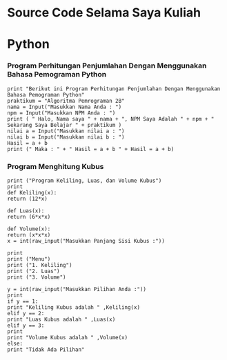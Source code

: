 # Source Code Selama Saya Kuliah

# Python

### Program Perhitungan Penjumlahan Dengan Menggunakan Bahasa Pemograman Python
    print "Berikut ini Program Perhitungan Penjumlahan Dengan Menggunakan Bahasa Pemograman Python"
    praktikum = "Algoritma Pemrograman 2B"
    nama = Input("Masukkan Nama Anda : ")
    npm = Input("Masukkan NPM Anda : ")
    print ( " Halo, Nama saya " + nama + ", NPM Saya Adalah " + npm + " Sekarang Saya Belajar " + praktikum )
    nilai a = Input("Masukkan nilai a : ")
    nilai b	= Input("Masukkan nilai b : ")
    Hasil = a + b
    print (" Maka : " + " Hasil = a + b " + Hasil = a + b)
    
### Program Menghitung Kubus
    print ("Program Keliling, Luas, dan Volume Kubus")
    print
    def Keliling(x):
    return (12*x)

    def Luas(x):
    return (6*x*x)

    def Volume(x):
    return (x*x*x)
    x = int(raw_input("Masukkan Panjang Sisi Kubus :"))

    print 
    print ("Menu")
    print ("1. Keliling") 
    print ("2. Luas")
    print ("3. Volume")

    y = int(raw_input("Masukkan Pilihan Anda :"))
    print
    if y == 1:
    print "Keliling Kubus adalah " ,Keliling(x)
    elif y == 2:
    print "Luas Kubus adalah " ,Luas(x)
    elif y == 3:
    print 
    print "Volume Kubus adalah " ,Volume(x)
    else:
    print "Tidak Ada Pilihan"
